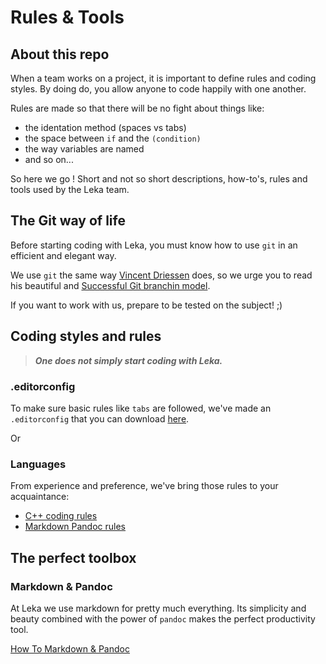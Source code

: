 # Rules & Tools

## About this repo

When a team works on a project, it is important to define rules and coding styles. By doing do, you allow anyone to code happily with one another.

Rules are made so that there will be no fight about things like:

*	the identation method (spaces vs tabs)
*	the space between `if` and the `(condition)`
*	the way variables are named
*	and so on...

So here we go ! Short and not so short descriptions, how-to's, rules and tools used by the Leka team.

## The Git way of life

Before starting coding with Leka, you must know how to use `git` in an efficient and elegant way.

We use `git` the same way [Vincent Driessen](https://twitter.com/nvie) does, so we urge you to read his beautiful and [Successful Git branchin model](http://nvie.com/posts/a-successful-git-branching-model/).

If you want to work with us, prepare to be tested on the subject! ;)

## Coding styles and rules

>***One does not simply start coding with Leka.***

### .editorconfig

To make sure basic rules like `tabs` are followed, we've made an `.editorconfig` that you can download [here]().

Or 

### Languages

From experience and preference, we've bring those rules to your acquaintance:

*	[C++ coding rules](/languages/cpp.md)
*	[Markdown Pandoc rules](/languages/markdown.md)

## The perfect toolbox

### Markdown & Pandoc

At Leka we use markdown for pretty much everything. Its simplicity and beauty combined with the power of `pandoc` makes the perfect productivity tool.

[How To Markdown & Pandoc](./md/README.md)
